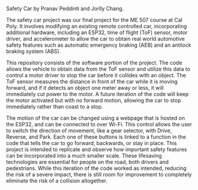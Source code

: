 Safety Car
by Pranav Peddinti and Jorlly Chang.

The safety car project was our final project for the ME 507 course at Cal Poly. It involves modifying an existing remote controlled car, 
incorporating additional hardware, including an ESP32, time of flight (ToF) sensor, motor driver, and accelerometer to allow the car to obtain 
real world automotive safety features such as automatic emergency braking (AEB) and an antilock braking system (ABS).

This repository consists of the software portion of the project. The code allows the vehicle to obtain data from the ToF sensor and utilize this 
data to control a motor driver to stop the car before it collides with an object. The ToF sensor measures the distance in front of the car while 
it is moving forward, and if it detects an object one meter away or less, it will immediately cut power to the motor. A future iteration of the 
code will keep the motor activated but with no forward motion, allowing the car to stop immediately rather than coast to a stop.

The motion of the car can be changed using a webpage that is hosted on the ESP32, and can be connected to over Wi-Fi. This control allows the user 
to switch the direction of movement, like a gear selector, with Drive, Reverse, and Park. Each one of these buttons is linked to a function in the 
code that tells the car to go forward, backwards, or stay in place.
 
 This project is intended to replicate and observe how important safety features can be incorporated into a much smaller scale. These lifesaving 
technologies are essential for people on the road, both drivers and pedestrians. While this iteration of the code worked as intended, reducing the 
risk of a severe impact, there is still room for improvement to completely eliminate the risk of a collision altogether.
